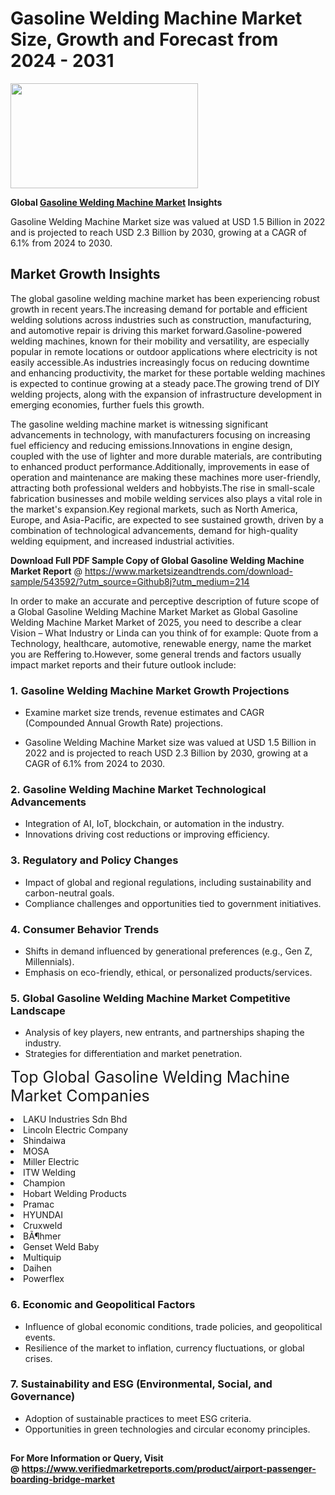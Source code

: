 <H1>Gasoline Welding Machine Market Size, Growth and Forecast from 2024 - 2031</H1><img class="aligncenter size-medium wp-image-584254" src="https://thirdeyenews.in/wp-content/uploads/2024/09/Global-Market-Research-300x168.jpeg" alt="" width="300" height="168" /><p><strong>Global&nbsp;<a href="https://www.marketsizeandtrends.com/download-sample/543592/?utm_source=Github8j?utm_medium=214">Gasoline Welding Machine Market</a> Insights</strong></p><p>Gasoline Welding Machine Market size was valued at USD 1.5 Billion in 2022 and is projected to reach USD 2.3 Billion by 2030, growing at a CAGR of 6.1% from 2024 to 2030.</p><p><h2>Market Growth Insights</h2> <p>The global gasoline welding machine market has been experiencing robust growth in recent years.The increasing demand for portable and efficient welding solutions across industries such as construction, manufacturing, and automotive repair is driving this market forward.Gasoline-powered welding machines, known for their mobility and versatility, are especially popular in remote locations or outdoor applications where electricity is not easily accessible.As industries increasingly focus on reducing downtime and enhancing productivity, the market for these portable welding machines is expected to continue growing at a steady pace.The growing trend of DIY welding projects, along with the expansion of infrastructure development in emerging economies, further fuels this growth.</p> <p>The gasoline welding machine market is witnessing significant advancements in technology, with manufacturers focusing on increasing fuel efficiency and reducing emissions.Innovations in engine design, coupled with the use of lighter and more durable materials, are contributing to enhanced product performance.Additionally, improvements in ease of operation and maintenance are making these machines more user-friendly, attracting both professional welders and hobbyists.The rise in small-scale fabrication businesses and mobile welding services also plays a vital role in the market's expansion.Key regional markets, such as North America, Europe, and Asia-Pacific, are expected to see sustained growth, driven by a combination of technological advancements, demand for high-quality welding equipment, and increased industrial activities.<p><span class=""><strong>Download Full PDF Sample Copy of Global Gasoline Welding Machine Market Report</strong> @ <a href="https://www.marketsizeandtrends.com/download-sample/543592/?utm_source=Github8j?utm_medium=214" target="_blank">https://www.marketsizeandtrends.com/download-sample/543592/?utm_source=Github8j?utm_medium=214</a></span></p><p>In order to make an accurate and perceptive description of future scope of a Global&nbsp;Gasoline Welding Machine Market Market as Global&nbsp;Gasoline Welding Machine Market Market of 2025, you need to describe a clear Vision &ndash; What Industry or Linda can you think of for example: Quote from a Technology, healthcare, automotive, renewable energy, name the market you are Reffering to.However, some general trends and factors usually impact market reports and their future outlook include:</p><h3>1.&nbsp;<strong>Gasoline Welding Machine Market Growth Projections</strong></h3><ul><li>Examine market size trends, revenue estimates and CAGR (Compounded Annual Growth Rate) projections.</li><li><p>Gasoline Welding Machine Market size was valued at USD 1.5 Billion in 2022 and is projected to reach USD 2.3 Billion by 2030, growing at a CAGR of 6.1% from 2024 to 2030.</p></li></ul><h3>2.&nbsp;<strong>Gasoline Welding Machine Market Technological Advancements</strong></h3><ul><li>Integration of AI, IoT, blockchain, or automation in the industry.</li><li>Innovations driving cost reductions or improving efficiency.</li></ul><h3>3.&nbsp;<strong>Regulatory and Policy Changes</strong></h3><ul><li>Impact of global and regional regulations, including sustainability and carbon-neutral goals.</li><li>Compliance challenges and opportunities tied to government initiatives.</li></ul><h3>4.&nbsp;<strong>Consumer Behavior Trends</strong></h3><ul><li>Shifts in demand influenced by generational preferences (e.g., Gen Z, Millennials).</li><li>Emphasis on eco-friendly, ethical, or personalized products/services.</li></ul><h3>5.&nbsp;<strong>Global Gasoline Welding Machine Market Competitive Landscape</strong></h3><ul><li>Analysis of key players, new entrants, and partnerships shaping the industry.</li><li>Strategies for differentiation and market penetration.</li></ul><p data-pm-slice="1 1 []"><span style="color: inherit; font-family: inherit; font-size: 25px;">Top Global Gasoline Welding Machine Market Companies</span></p><div class="" data-test-id=""><p><li>LAKU Industries Sdn Bhd</li><li> Lincoln Electric Company</li><li> Shindaiwa</li><li> MOSA</li><li> Miller Electric</li><li> ITW Welding</li><li> Champion</li><li> Hobart Welding Products</li><li> Pramac</li><li> HYUNDAI</li><li> Cruxweld</li><li> BÃ¶hmer</li><li> Genset Weld Baby</li><li> Multiquip</li><li> Daihen</li><li> Powerflex</li></p></div><h3>6.&nbsp;<strong>Economic and Geopolitical Factors</strong></h3><ul><li>Influence of global economic conditions, trade policies, and geopolitical events.</li><li>Resilience of the market to inflation, currency fluctuations, or global crises.</li></ul><h3>7.&nbsp;<strong>Sustainability and ESG (Environmental, Social, and Governance)</strong></h3><ul><li>Adoption of sustainable practices to meet ESG criteria.</li><li>Opportunities in green technologies and circular economy principles.</li></ul><h2><strong style="font-size: 14px;">For More Information or Query, Visit @&nbsp;</strong><a style="background-color: #ffffff; font-size: 14px;" href="https://www.marketsizeandtrends.com/report/gasoline-welding-machine-market/" target="_blank">https://www.verifiedmarketreports.com/product/airport-passenger-boarding-bridge-market</a></h2>